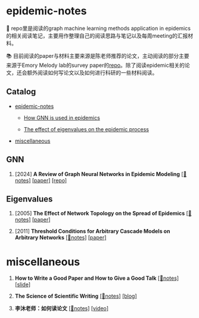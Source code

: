 # epidemic-notes
📢 repo里是阅读的graph machine learning methods application in epidemics的相关阅读笔记，主要用作整理自己的阅读思路与笔记以及每周meeting的汇报材料。



📚 目前阅读的paper与材料主要来源是陈老师推荐的论文，主动阅读的部分主要来源于Emory Melody lab的survey paper的[repo](https://github.com/Emory-Melody/awesome-epidemic-modeling-papers)。除了阅读epidemic相关的论文，还会额外阅读如何写论文以及如何进行科研的一些材料阅读。



## Catalog
- [epidemic-notes](#epidemic-notes)
  
  - [How GNN is used in epidemics](#GNN)
  
  - [The effect of eigenvalues on the epidemic process](#Eigenvalues)

- [miscellaneous](#miscellaneous)



## GNN

1. [2024] **A Review of Graph Neural Networks in Epidemic Modeling** [[📝notes]]() [[paper]](https://arxiv.org/pdf/2403.19852) [[repo]](https://github.com/Emory-Melody/awesome-epidemic-modeling-papers)





## Eigenvalues

1. [2005] **The Effect of Network Topology on the Spread of Epidemics** [[📝notes]]() [[paper]](https://people.maths.bris.ac.uk/~maajg/infocom-worm.pdf)

2. [2011] **Threshold Conditions for Arbitrary Cascade Models on Arbitrary Networks** [[📝notes]]() [[paper]](https://faculty.cc.gatech.edu/~badityap/papers/gen-threshold-kais12.pdf)



# miscellaneous

1. **How to Write a Good Paper and How to Give a Good Talk** [[📝notes]](misc/01.md) [[slide]](https://web.engr.oregonstate.edu/~huanlian/teaching/writing/cuny-gc/how-to-paper-talk-CUNY.pdf)

2. **The Science of Scientific Writing** [[📝notes]]() [[blog]](https://www.americanscientist.org/blog/the-long-view/the-science-of-scientific-writing)

3. **李沐老师：如何读论文** [[📝notes]](misc/03.md) [[video]](https://www.bilibili.com/video/BV1H44y1t75x/?spm_id_from=333.999.0.0)